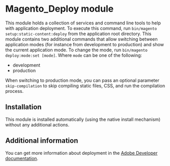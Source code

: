 # Magento_Deploy module

This module holds a collection of services and command line tools to help with application deployment.
To execute this command, run `bin/magento setup:static-content:deploy` from the application root directory.
This module contains two additional commands that allow switching between application modes (for instance from
development to production) and show the current application mode. To change the mode, run `bin/magento deploy:mode:set [mode]`.
Where `mode` can be one of the following:

- development
- production

When switching to production mode, you can pass an optional parameter `skip-compilation` to skip compiling static files, CSS, and run the compilation process.

## Installation

This module is installed automatically (using the native install mechanism) without any additional actions.

## Additional information

You can get more information about deployment in the [Adobe Developer documentation](https://developer.adobe.com/commerce/php/development/deployment/).
